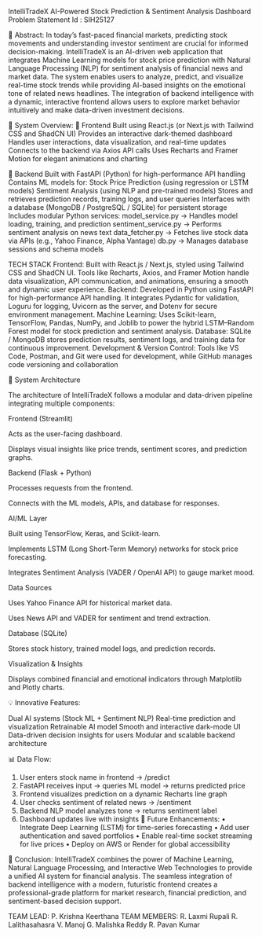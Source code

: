 IntelliTradeX
  AI-Powered Stock Prediction & Sentiment Analysis Dashboard
Problem Statement Id : SIH25127

🧠 Abstract:
In today’s fast-paced financial markets, predicting stock movements and understanding investor sentiment are crucial for informed decision-making. IntelliTradeX is an AI-driven web application that integrates Machine Learning models for stock price prediction with Natural Language Processing (NLP) for sentiment analysis of financial news and market data.
The system enables users to analyze, predict, and visualize real-time stock trends while providing AI-based insights on the emotional tone of related news headlines. The integration of backend intelligence with a dynamic, interactive frontend allows users to explore market behavior intuitively and make data-driven investment decisions.

🧩 System Overview:
🔹 Frontend 
Built using React.js (or Next.js with Tailwind CSS and ShadCN UI)
Provides an interactive dark-themed dashboard
Handles user interactions, data visualization, and real-time updates
Connects to the backend via Axios API calls
Uses Recharts and Framer Motion for elegant animations and charting

🔹 Backend 
Built with FastAPI (Python) for high-performance API handling
Contains ML models for:
Stock Price Prediction (using regression or LSTM models)
Sentiment Analysis (using NLP and pre-trained models)
Stores and retrieves prediction records, training logs, and user queries
Interfaces with a database (MongoDB / PostgreSQL / SQLite) for persistent storage
Includes modular Python services:
model_service.py → Handles model loading, training, and prediction
sentiment_service.py → Performs sentiment analysis on news text
data_fetcher.py → Fetches live stock data via APIs (e.g., Yahoo Finance, Alpha Vantage)
db.py → Manages database sessions and schema models

TECH STACK
Frontend: Built with React.js / Next.js, styled using Tailwind CSS and ShadCN UI. Tools like Recharts, Axios, and Framer Motion handle data visualization, API communication, and animations, ensuring a smooth and dynamic user experience.
Backend: Developed in Python using FastAPI for high-performance API handling. It integrates Pydantic for validation, Loguru for logging, Uvicorn as the server, and Dotenv for secure environment management.
Machine Learning: Uses Scikit-learn, TensorFlow, Pandas, NumPy, and Joblib to power the hybrid LSTM–Random Forest model for stock prediction and sentiment analysis.
Database: SQLite / MongoDB stores prediction results, sentiment logs, and training data for continuous improvement.
Development & Version Control: Tools like VS Code, Postman, and Git were used for development, while GitHub manages code versioning and collaboration

🧠 System Architecture

The architecture of IntelliTradeX follows a modular and data-driven pipeline integrating multiple components:

Frontend (Streamlit)

Acts as the user-facing dashboard.

Displays visual insights like price trends, sentiment scores, and prediction graphs.

Backend (Flask + Python)

Processes requests from the frontend.

Connects with the ML models, APIs, and database for responses.

AI/ML Layer

Built using TensorFlow, Keras, and Scikit-learn.

Implements LSTM (Long Short-Term Memory) networks for stock price forecasting.

Integrates Sentiment Analysis (VADER / OpenAI API) to gauge market mood.

Data Sources

Uses Yahoo Finance API for historical market data.

Uses News API and VADER for sentiment and trend extraction.

Database (SQLite)

Stores stock history, trained model logs, and prediction records.

Visualization & Insights

Displays combined financial and emotional indicators through Matplotlib and Plotly charts.

💡 Innovative Features:

Dual AI systems (Stock ML + Sentiment NLP)
Real-time prediction and visualization
Retrainable AI model
Smooth and interactive dark-mode UI
Data-driven decision insights for users
Modular and scalable backend architecture

📊  Data Flow:

1. User enters stock name in frontend → /predict
2. FastAPI receives input → queries ML model → returns predicted price
3. Frontend visualizes prediction on a dynamic Recharts line graph
4. User checks sentiment of related news → /sentiment
5. Backend NLP model analyzes tone → returns sentiment label
6. Dashboard updates live with insights
🔮 Future Enhancements:
•	Integrate Deep Learning (LSTM) for time-series forecasting
•	Add user authentication and saved portfolios
•	Enable real-time socket streaming for live prices
•	Deploy on AWS or Render for global accessibility

🏁 Conclusion:
IntelliTradeX combines the power of Machine Learning, Natural Language Processing, and Interactive Web Technologies to provide a unified AI system for financial analysis. The seamless integration of backend intelligence with a modern, futuristic frontend creates a professional-grade platform for market research, financial prediction, and sentiment-based decision support.
 

TEAM LEAD:  P. Krishna Keerthana
TEAM MEMBERS:  R. Laxmi Rupali
               R. Lalithasahasra
               V. Manoj
               G. Malishka Reddy
               R. Pavan Kumar

